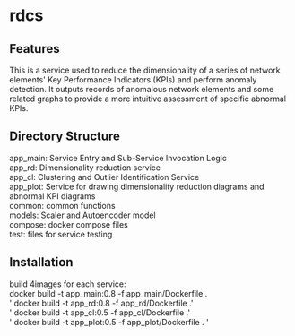 # rdcs
## Features
This is a service used to reduce the dimensionality of a series of network elements' Key Performance Indicators (KPIs) and perform anomaly detection. It outputs records of anomalous network elements and some related graphs to provide a more intuitive assessment of specific abnormal KPIs.<br>
## Directory Structure
app_main: Service Entry and Sub-Service Invocation Logic<br>
app_rd: Dimensionality reduction service<br>
app_cl: Clustering and Outlier Identification Service<br>
app_plot: Service for drawing dimensionality reduction diagrams and abnormal KPI diagrams<br>
common: common functions<br>
models: Scaler and Autoencoder model<br>
compose: docker compose files<br>
test: files for service testing<br>
## Installation
build 4images for each service:  
    docker build -t app_main:0.8 -f app_main/Dockerfile .<br>
    '   docker build -t app_rd:0.8 -f app_rd/Dockerfile .'<br>
    '   docker build -t app_cl:0.5 -f app_cl/Dockerfile .'<br>
    '   docker build -t app_plot:0.5 -f app_plot/Dockerfile .  '<br>

